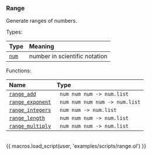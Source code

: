 ### Range

Generate ranges of numbers.

Types:

| Type      | Meaning |
| :-------- | :------ |
| <a href="javascript:;" onclick="help_and_scripts('num')">`num`</a> | number in scientific notation |

Functions:

| Name | Type |
| :--- | :--- |
| <a href="javascript:;" onclick="help_and_scripts('range_add')">`range_add`</a> | ` num num num -> num.list` |
| <a href="javascript:;" onclick="help_and_scripts('range_exponent')">`range_exponent`</a> | ` num num num num -> num.list` |
| <a href="javascript:;" onclick="help_and_scripts('range_integers')">`range_integers`</a> | ` num num -> num.list` |
| <a href="javascript:;" onclick="help_and_scripts('range_length')">`range_length`</a> | ` num num num -> num.list` |
| <a href="javascript:;" onclick="help_and_scripts('range_multiply')">`range_multiply`</a> | ` num num num -> num.list` |

<br/>
{{ macros.load_script(user, 'examples/scripts/range.ol') }}
